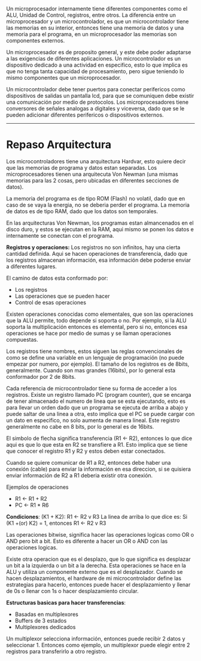 Un microprocesador internamente tiene diferentes componentes como el ALU, Unidad de Control, registros, entre otros. 
La diferencia entre un microprocesador y un microcontrolador, es que un microcontrolador tiene las memorias en su interior, entonces tiene una memoria de datos y una memoria para el programa, en un microprocesador las memorias son componentes externos.

Un microprocesador es de proposito general, y este debe poder adaptarse a las exigencias de diferentes aplicaciones.
Un microcontrolador es un dispositivo dedicado a una actividad en especifico, esto lo que implica es que no tenga tanta capacidad de procesamiento, pero sigue teniendo lo mismo componentes que un microprocesador. 

Un microcontrolador debe tener puertos para conectar perifericos como dispositivos de salidas un pantalla lcd, para que se comuniquen debe existir una comunicación por medio de protocolos. 
Los microprocesadores tiene conversores de señales analogas a digitales y viceversa, dado que se le pueden adicionar diferentes perifericos o dispositivos externos.

_____________
# Repaso Arquitectura
Los microcontroladores tiene una arquitectura Hardvar, esto quiere decir que las memorias de programa y datos estan separadas. Los microprocesadores tienen una arquitecuta Von Newman (una mismas memorias para las 2 cosas, pero ubicadas en diferentes secciones de datos).

La memoria del programa es de tipo ROM (Flash) no volatil, dado que en caso de se vaya la energia, no se deberia perder el programa.
La memoria de datos es de tipo RAM, dado que los datos son temporales. 

En las arquitecturas Von Newman, los programas estan almancenados en el disco duro, y estos se ejecutan en la RAM, aqui mismo se ponen los datos e internamente se conectan con el programa.

**Registros y operaciones:** Los registros no son infinitos, hay una cierta cantidad definida. Aqui se hacen operaciones de transferencia, dado que los registros almacenan información, esa información debe poderse enviar a diferentes lugares.

El camino de datos esta conformado por:
- Los registros
- Las operaciones que se pueden hacer
- Control de esas operaciones

Existen operaciones conocidas como elementales, que son las operaciones que la ALU permite, todo depende si soporta o no. Por ejemplo, si la ALU soporta la multiplicación entonces es elemental, pero si no, entonces esa operaciones se hace por medio de sumas y se llaman operaciones compuestas.

Los registros tiene nombres, estos siguen las reglas convencionales de como se define una variable en un lenguaje de programación (no puede empezar por numero, por ejemplo). 
El tamaño de los registros es de 8bits, generalmente. Cuando son mas grandes (16bits), por lo general esta conformador por 2 de 8bits.

Cada referencia de microcontrolador tiene su forma de acceder a los registros. 
Existe un registro llamado PC (program counter), que se encarga de tener almacenado el numero de linea que se esta ejecutando, esto es para llevar un orden dado que un programa se ejecuta de arriba a abajo y puede saltar de una linea a otra, esto implica que el PC se puede cargar con un dato en especifico, no solo aumenta de manera lineal. Este registro generalmente no cabe en 8 bits, por lo general es de 16bits.

El simbolo de flecha significa transferencia (R1 <- R2), entonces lo que dice aqui es que lo que esta en R2 se transfiere a R1. Esto implica que se tiene que conocer el registro R1 y R2 y estos deben estar conectados. 

Cuando se quiere comunicar de R1 a R2, entonces debe haber una conexión (cable) para enviar la información en esa direccion, si se quisiera enviar información de R2 a R1 deberia existir otra conexión.

Ejemplos de operaciones
- R1 <- R1 + R2
- PC <- R1 * R6

**Condiciones**: (K1 + K2): R1 <- R2 v R3
La linea de arriba lo que dice es: Si (K1 +(or) K2) = 1, entonces R1 <- R2 v R3

Las operaciones bitwise, significa hacer las operaciones logicas como OR o AND pero bit a bit. Esto es diferente a hacer un OR o AND con las operaciones logicas.

Existe otra operacion que es el desplazo, que lo que significa es desplazar un bit a la izquierda o un bit a la derecha. Esta operaciones se hace en la ALU y utiliza un componente externo que es el desplazador.
Cuando se hacen desplazamientos, el hardware de mi microcontrolador define las estrategias para hacerlo, entonces puede hacer el desplazamiento y llenar de 0s o llenar con 1s o hacer desplazamiento circular.

**Estructuras basicas para hacer transferencias**:
- Basadas en multiplexores
- Buffers de 3 estados
- Multiplexores dedicados

Un multiplexor selecciona información, entonces puede recibir 2 datos y seleccionar 1. Entonces como ejemplo, un multiplexor puede elegir entre 2 registros para transferirlo a otro registro.






